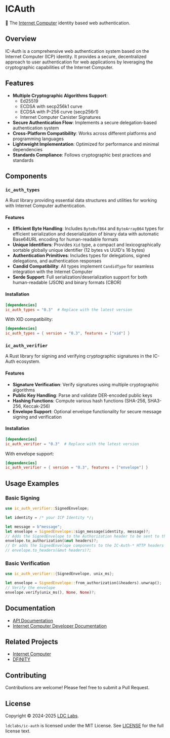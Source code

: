 # ICAuth

🔏 The [Internet Computer](https://internetcomputer.org/) identity based web authentication.

## Overview

IC-Auth is a comprehensive web authentication system based on the Internet Computer (ICP) identity. It provides a secure, decentralized approach to user authentication for web applications by leveraging the cryptographic capabilities of the Internet Computer.

## Features

- **Multiple Cryptographic Algorithms Support**:
  - Ed25519
  - ECDSA with secp256k1 curve
  - ECDSA with P-256 curve (secp256r1)
  - Internet Computer Canister Signatures
- **Secure Authentication Flow**: Implements a secure delegation-based authentication system
- **Cross-Platform Compatibility**: Works across different platforms and programming languages
- **Lightweight Implementation**: Optimized for performance and minimal dependencies
- **Standards Compliance**: Follows cryptographic best practices and standards

## Components

### `ic_auth_types`

A Rust library providing essential data structures and utilities for working with Internet Computer authentication.

#### Features

- **Efficient Byte Handling**: Includes `ByteBufB64` and `ByteArrayB64` types for efficient serialization and deserialization of binary data with automatic Base64URL encoding for human-readable formats
- **Unique Identifiers**: Provides `Xid` type, a compact and lexicographically sortable globally unique identifier (12 bytes vs UUID's 16 bytes)
- **Authentication Primitives**: Includes types for delegations, signed delegations, and authentication responses
- **Candid Compatibility**: All types implement `CandidType` for seamless integration with the Internet Computer
- **Serde Support**: Full serialization/deserialization support for both human-readable (JSON) and binary formats (CBOR)

#### Installation

```toml
[dependencies]
ic_auth_types = "0.3"  # Replace with the latest version
```

With XID compatibility:

```toml
[dependencies]
ic_auth_types = { version = "0.3", features = ["xid"] }
```

### `ic_auth_verifier`

A Rust library for signing and verifying cryptographic signatures in the IC-Auth ecosystem.

#### Features

- **Signature Verification**: Verify signatures using multiple cryptographic algorithms
- **Public Key Handling**: Parse and validate DER-encoded public keys
- **Hashing Functions**: Compute various hash functions (SHA-256, SHA3-256, Keccak-256)
- **Envelope Support**: Optional envelope functionality for secure message signing and verification

#### Installation

```toml
[dependencies]
ic_auth_verifier = "0.3"  # Replace with the latest version
```

With envelope support:

```toml
[dependencies]
ic_auth_verifier = { version = "0.3", features = ["envelope"] }
```

## Usage Examples

### Basic Signing

```rust
use ic_auth_verifier::SignedEnvelope;

let identity = /* your ICP Identity */;

let message = b"message";
let envelope = SignedEnvelope::sign_message(identity, message)?;
// Adds the SignedEnvelope to the Authorization header to be sent to the service
envelope.to_authorization(&mut headers)?;
// Or adds the SignedEnvelope components to the IC-Auth-* HTTP headers
// envelope.to_headers(&mut headers)?;
```

### Basic Verification

```rust
use ic_auth_verifier::{SignedEnvelope, unix_ms};

let envelope = SignedEnvelope::from_authorization(&headers).unwrap();
// Verify the envelope
envelope.verify(unix_ms(), None, None)?;
```

## Documentation

- [API Documentation](https://docs.rs/ic_auth_verifier)
- [Internet Computer Developer Documentation](https://internetcomputer.org/docs/current/developer-docs/)

## Related Projects

- [Internet Computer](https://internetcomputer.org/)
- [DFINITY](https://dfinity.org/)

## Contributing

Contributions are welcome! Please feel free to submit a Pull Request.

## License

Copyright © 2024-2025 [LDC Labs](https://github.com/ldclabs).

`ldclabs/ic-auth` is licensed under the MIT License. See [LICENSE](LICENSE) for the full license text.
